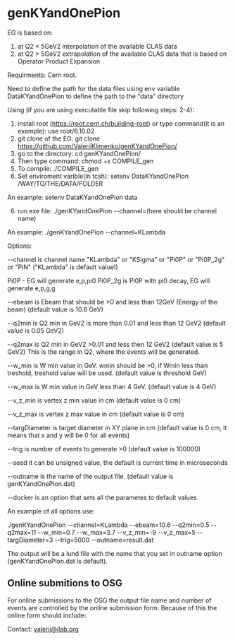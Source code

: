 # genKYandOnePion
EG is based on:
1) at Q2 < 5GeV2 interpolation of the available CLAS data 
2) at Q2 > 5GeV2 extrapolation of the available CLAS data that is based on Operator Product Expansion 

Requirments: Cern root.

Need to define the path for the data files using env variable DataKYandOnePion to define the path to the "data" directory

Using (if you are using executable file skip following steps: 2-4):

1) install root (https://root.cern.ch/building-root) or type command(it is an example): use root/6.10.02
2) git clone of the EG: git clone https://github.com/ValeriiKlimenko/genKYandOnePion/ 
3) go to the directory: cd genKYandOnePion/
4) Then type command: chmod +x COMPILE_gen
5) To compile: ./COMPILE_gen
6) Set enviroment varible(In tcsh): setenv DataKYandOnePion /WAY/TO/THE/DATA/FOLDER

An example: setenv DataKYandOnePion data

6) run exe file: ./genKYandOnePion --channel=(here should be channel name)

An example: ./genKYandOnePion --channel=KLambda

Options:

--channel is channel name "KLambda" or "KSigma" or "Pi0P" or "Pi0P_2g" or "PiN" ("KLambda" is default value!)

Pi0P - EG will generate e,p,pi0
Pi0P_2g is Pi0P with pi0 decay, EG will generate e,p,g,g

--ebeam is Ebeam that should be >0 and less than 12GeV (Energy of the beam) (default value is 10.6 GeV)

--q2min is Q2 min in GeV2 is more than 0.01 and less than 12 GeV2 (default value is 0.05 GeV2)

--q2max is Q2 min in GeV2 >0.01 and less then 12 GeV2 (default value is 5 GeV2)
This is the range in Q2, where the events will be generated.

--w_min is W min value in GeV. wmin should be >0,  if Wmin less than treshold, treshold value will be used. (default value is threshold GeV) 

--w_max is W min value in GeV less than 4 GeV. (default value is 4 GeV)

--v_z_min is vertex z min value in cm (default value is 0 cm)

--v_z_max is vertex z max value in cm (default value is 0 cm)

--targDiameter is target diameter in XY plane in cm (default value is 0 cm, it means that x and y will be 0 for all events)

--trig is number of events to generate >0  (default value is 100000)

--seed it can be unsigned value, the default is current time in microseconds

--outname is the name of the output file. (default value is genKYandOnePion.dat)

--docker is an option that sets all the parametes to default values 

An example of all options use:

./genKYandOnePion --channel=KLambda --ebeam=10.6 --q2min=0.5 --q2max=11 --w_min=0.7 --w_max=3.7 --v_z_min=-9 --v_z_max=5 --targDiameter=3 --trig=5000 --outname=result.dat

	
The output will be a lund file with the name that you set in outname option (genKYandOnePion.dat is default).

## Online submitions to OSG

For online submissions to the OSG the output file name and number of events are controlled by the online submission form. Because of this the online form should include:





Contact: valerii@jlab.org
